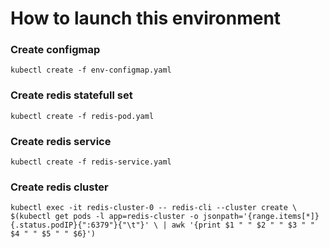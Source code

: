 # How to launch this environment

### Create configmap
`kubectl create -f env-configmap.yaml`

### Create redis statefull set
`kubectl create -f redis-pod.yaml`

### Create redis service
`kubectl create -f redis-service.yaml`

### Create redis cluster
`kubectl exec -it redis-cluster-0 -- redis-cli --cluster create \
$(kubectl get pods -l app=redis-cluster -o jsonpath='{range.items[*]}{.status.podIP}{":6379"}{"\t"}' \
| awk '{print $1 " " $2 " " $3 " " $4 " " $5 " " $6}')`

